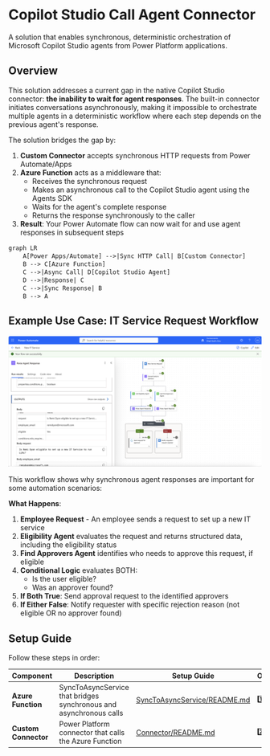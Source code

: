 # Copilot Studio Call Agent Connector

A solution that enables synchronous, deterministic orchestration of Microsoft Copilot Studio agents from Power Platform applications.

## Overview

This solution addresses a current gap in the native Copilot Studio connector: **the inability to wait for agent responses**. The built-in connector initiates conversations asynchronously, making it impossible to orchestrate multiple agents in a deterministic workflow where each step depends on the previous agent's response.

The solution bridges the gap by:
1. **Custom Connector** accepts synchronous HTTP requests from Power Automate/Apps
2. **Azure Function** acts as a middleware that:
   - Receives the synchronous request
   - Makes an asynchronous call to the Copilot Studio agent using the Agents SDK
   - Waits for the agent's complete response
   - Returns the response synchronously to the caller
3. **Result**: Your Power Automate flow can now wait for and use agent responses in subsequent steps

```mermaid
graph LR
    A[Power Apps/Automate] -->|Sync HTTP Call| B[Custom Connector]
    B --> C[Azure Function]
    C -->|Async Call| D[Copilot Studio Agent]
    D -->|Response| C
    C -->|Sync Response| B
    B --> A
```

## Example Use Case: IT Service Request Workflow

![Multi-Agent Orchestration Flow](img/flow.png)

This workflow shows why synchronous agent responses are important for some automation scenarios:

**What Happens**:
1. **Employee Request** - An employee sends a request to set up a new IT service
2. **Eligibility Agent** evaluates the request and returns structured data, including the eligibility status
3. **Find Approvers Agent** identifies who needs to approve this request, if eligible
4. **Conditional Logic** evaluates BOTH:
   - Is the user eligible?
   - Was an approver found?
5. **If Both True**: Send approval request to the identified approvers
6. **If Either False**: Notify requester with specific rejection reason (not eligible OR no approver found)


## Setup Guide

Follow these steps in order:

| Component | Description | Setup Guide | Order |
|-----------|-------------|-------------|-------|
| **Azure Function** | SyncToAsyncService that bridges synchronous and asynchronous calls | [SyncToAsyncService/README.md](SyncToAsyncService/README.md) | 1️⃣ |
| **Custom Connector** | Power Platform connector that calls the Azure Function | [Connector/README.md](Connector/README.md) | 2️⃣ |

